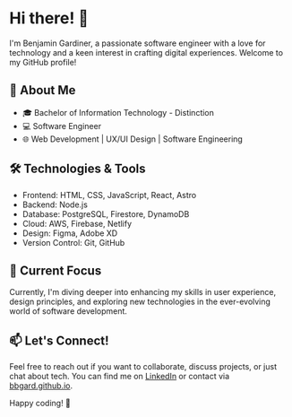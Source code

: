 # Hi there! 👋

I'm Benjamin Gardiner, a passionate software engineer with a love for technology and a keen interest in crafting digital experiences. Welcome to my GitHub profile!

## 🚀 About Me

- 🎓 Bachelor of Information Technology - Distinction
- 💻 Software Engineer
- 🌐 Web Development | UX/UI Design | Software Engineering

## 🛠️ Technologies & Tools

- Frontend: HTML, CSS, JavaScript, React, Astro
- Backend: Node.js
- Database: PostgreSQL, Firestore, DynamoDB
- Cloud: AWS, Firebase, Netlify
- Design: Figma, Adobe XD
- Version Control: Git, GitHub

## 🌱 Current Focus

Currently, I'm diving deeper into enhancing my skills in user experience, design principles, and exploring new technologies in the ever-evolving world of software development.

## 📫 Let's Connect!

Feel free to reach out if you want to collaborate, discuss projects, or just chat about tech. You can find me on [LinkedIn](https://www.linkedin.com/in/benjamin-gardiner-6b8478263/) or contact via [bbgard.github.io](https://bbgard.github.io/).

Happy coding! 🚀


<!---
BBGard/BBGard is a ✨ special ✨ repository because its `README.md` (this file) appears on your GitHub profile.
You can click the Preview link to take a look at your changes.
--->
